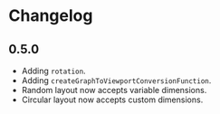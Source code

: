 # Changelog

## 0.5.0

- Adding `rotation`.
- Adding `createGraphToViewportConversionFunction`.
- Random layout now accepts variable dimensions.
- Circular layout now accepts custom dimensions.
